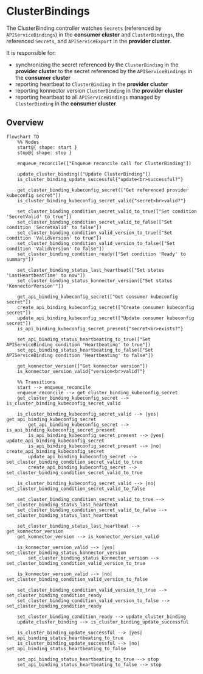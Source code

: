 # ClusterBindings

The ClusterBinding controller watches `Secrets` (referenced by `APIServiceBindings`) in the **consumer
cluster** and `ClusterBindings`, the referenced `Secrets`, and `APIServiceExport` in the **provider
cluster**.

It is responsible for:

* synchronizing the secret referenced by the `ClusterBinding` in the **provider cluster** to the secret referenced by the `APIServiceBindings` in the **consumer cluster**
* reporting heartbeat to `ClusterBinding` in the **provider cluster**
* reporting konnector version `ClusterBinding` in the **provider cluster**
* reporting heartbeat to all `APIServiceBindings` managed by `ClusterBinding` in the **consumer cluster**

## Overview

```mermaid
flowchart TD
    %% Nodes
    start@{ shape: start }
    stop@{ shape: stop }

    enqueue_reconcile(["Enqueue reconcile call for ClusterBinding"])

    update_cluster_binding(["Update ClusterBinding"])
    is_cluster_binding_update_successful{"update<br>successful?"}

    get_cluster_binding_kubeconfig_secret(["Get referenced provider kubeconfig secret"])
    is_cluster_binding_kubeconfig_secret_valid{"secret<br>valid?"}

    set_cluster_binding_condition_secret_valid_to_true(["Set condition 'SecretValid' to true"])
    set_cluster_binding_condition_secret_valid_to_false(["Set condition 'SecretValid' to false"])
    set_cluster_binding_condition_valid_version_to_true(["Set condition 'ValidVersion' to true"])
    set_cluster_binding_condition_valid_version_to_false(["Set condition 'ValidVersion' to false"])
    set_cluster_binding_condition_ready(["Set condition 'Ready' to summary"])

    set_cluster_binding_status_last_heartbeat(["Set status 'LastHeartbeatTime' to now"])
    set_cluster_binding_status_konnector_version(["Set status 'KonnectorVersion'"])

    get_api_binding_kubeconfig_secret(["Get consumer kubeconfig secret"])
    create_api_binding_kubeconfig_secret(["Create consumer kubeconfig secret"])
    update_api_binding_kubeconfig_secret(["Update consumer kubeconfig secret"])
    is_api_binding_kubeconfig_secret_present{"secret<br>exists?"}

    set_api_binding_status_heartbeating_to_true(["Set APIServiceBinding condition 'Heartbeating' to true"])
    set_api_binding_status_heartbeating_to_false(["Set APIServiceBinding condition 'Heartbeating' to false"])

    get_konnector_version(["Get konnector version"])
    is_konnector_version_valid{"version<br>valid?"}

    %% Transitions
    start --> enqueue_reconcile
    enqueue_reconcile --> get_cluster_binding_kubeconfig_secret
    get_cluster_binding_kubeconfig_secret --> is_cluster_binding_kubeconfig_secret_valid

    is_cluster_binding_kubeconfig_secret_valid --> |yes| get_api_binding_kubeconfig_secret
        get_api_binding_kubeconfig_secret --> is_api_binding_kubeconfig_secret_present
        is_api_binding_kubeconfig_secret_present --> |yes| update_api_binding_kubeconfig_secret
        is_api_binding_kubeconfig_secret_present --> |no| create_api_binding_kubeconfig_secret
        update_api_binding_kubeconfig_secret --> set_cluster_binding_condition_secret_valid_to_true
        create_api_binding_kubeconfig_secret --> set_cluster_binding_condition_secret_valid_to_true

    is_cluster_binding_kubeconfig_secret_valid --> |no| set_cluster_binding_condition_secret_valid_to_false

    set_cluster_binding_condition_secret_valid_to_true --> set_cluster_binding_status_last_heartbeat
    set_cluster_binding_condition_secret_valid_to_false --> set_cluster_binding_status_last_heartbeat

    set_cluster_binding_status_last_heartbeat --> get_konnector_version
    get_konnector_version --> is_konnector_version_valid

    is_konnector_version_valid --> |yes| set_cluster_binding_status_konnector_version
        set_cluster_binding_status_konnector_version --> set_cluster_binding_condition_valid_version_to_true

    is_konnector_version_valid --> |no| set_cluster_binding_condition_valid_version_to_false

    set_cluster_binding_condition_valid_version_to_true --> set_cluster_binding_condition_ready
    set_cluster_binding_condition_valid_version_to_false --> set_cluster_binding_condition_ready

    set_cluster_binding_condition_ready --> update_cluster_binding
    update_cluster_binding --> is_cluster_binding_update_successful

    is_cluster_binding_update_successful --> |yes| set_api_binding_status_heartbeating_to_true
    is_cluster_binding_update_successful --> |no| set_api_binding_status_heartbeating_to_false

    set_api_binding_status_heartbeating_to_true --> stop
    set_api_binding_status_heartbeating_to_false --> stop
```
